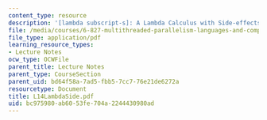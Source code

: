 ```yaml
---
content_type: resource
description: '[lambda subscript-s]: A Lambda Calculus with Side-effects'
file: /media/courses/6-827-multithreaded-parallelism-languages-and-compilers-fall-2002/bc975980ab6053fe704a2244430980ad_L14LambdaSide.pdf
file_type: application/pdf
learning_resource_types:
- Lecture Notes
ocw_type: OCWFile
parent_title: Lecture Notes
parent_type: CourseSection
parent_uid: bd64f58a-7ad5-fbb5-7cc7-76e21de6272a
resourcetype: Document
title: L14LambdaSide.pdf
uid: bc975980-ab60-53fe-704a-2244430980ad
---
```

